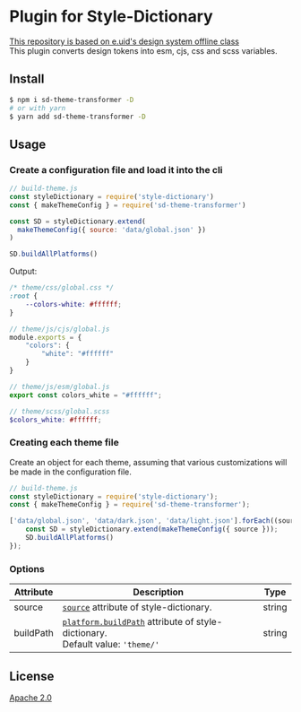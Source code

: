 
# Plugin for Style-Dictionary<br />
[This repository is based on e.uid's design system offline class](https://github.com/simseonbeom/offline-class/blob/main/build-theme.js)<br />
This plugin converts design tokens into esm, cjs, css and scss variables.

## Install

```bash
$ npm i sd-theme-transformer -D
# or with yarn
$ yarn add sd-theme-transformer -D
```

## Usage

### Create a configuration file and load it into the cli 

```js
// build-theme.js
const styleDictionary = require('style-dictionary')
const { makeThemeConfig } = require('sd-theme-transformer')

const SD = styleDictionary.extend(
  makeThemeConfig({ source: 'data/global.json' })
)

SD.buildAllPlatforms()
```

Output:

```css
/* theme/css/global.css */
:root {
    --colors-white: #ffffff;
}
```

```js
// theme/js/cjs/global.js
module.exports = {
    "colors": {
        "white": "#ffffff"
    }
}
```

```js
// theme/js/esm/global.js
export const colors_white = "#ffffff";
```

```scss
// theme/scss/global.scss
$colors_white: #ffffff;
```

### Creating each theme file

Create an object for each theme, assuming that various customizations will be made in the configuration file.  

```js
// build-theme.js
const styleDictionary = require('style-dictionary');
const { makeThemeConfig } = require('sd-theme-transformer');

['data/global.json', 'data/dark.json', 'data/light.json'].forEach((source) => {
    const SD = styleDictionary.extend(makeThemeConfig({ source }));
    SD.buildAllPlatforms()
});
```

### Options
| Attribute         | Description                                                                                                                                                                       | Type               |
| ----------------- | --------------------------------------------------------------------------------------------------------------------------------------------------------------------------------- | ------------------ |
| source            | [`source`](https://github.com/amzn/style-dictionary/blob/main/README.md#configjson) attribute of style-dictionary.                         | string    |
| buildPath         | [`platform.buildPath`](https://github.com/amzn/style-dictionary/blob/main/README.md#configjson) attribute of style-dictionary.<br>Default value: `'theme/'`                       | string             |


## License

[Apache 2.0](https://github.com/nado1001/sd-theme-transformer/blob/main/license)
